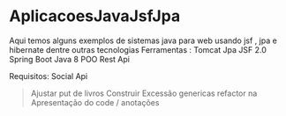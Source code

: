 # AplicacoesJavaJsfJpa
Aqui temos alguns exemplos de sistemas java para web usando jsf , jpa e hibernate dentre outras tecnologias
Ferramentas :
Tomcat
Jpa
JSF 2.0
Spring Boot
Java 8
POO
Rest Api


Requisitos:
Social Api 
> Ajustar put de livros 
> Construir Excessão genericas
> refactor na Apresentação do code / anotações
